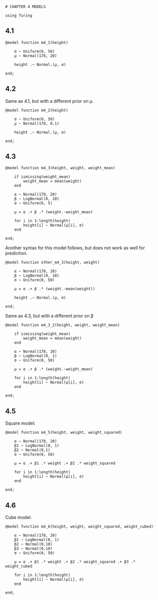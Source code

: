 <!--This file was generated, do not modify it.-->
```julia:ex1
# CHAPTER 4 MODELS

using Turing
```

 ## 4.1

```julia:ex2
@model function m4_1(height)

    σ ~ Uniform(0, 50)
    μ ~ Normal(178, 20)

    height .~ Normal.(μ, σ)

end;
```

 ## 4.2
Same as 4.1, but with a different prior on μ.

```julia:ex3
@model function m4_2(height)

    σ ~ Uniform(0, 50)
    μ ~ Normal(178, 0.1)

    height .~ Normal.(μ, σ)

end;
```

## 4.3

```julia:ex4
@model function m4_3(height, weight, weight_mean)

    if ismissing(weight_mean)
        weight_mean = mean(weight)
    end

    α ~ Normal(178, 20)
    β ~ LogNormal(0, 10)
    σ ~ Uniform(0, 5)

    μ = α .+ β .* (weight.-weight_mean)

    for i in 1:length(height)
        height[i] ~ Normal(μ[i], σ)
    end

end;
```

Another syntax for this model follows, but does not work as well for prediction.

```julia:ex5
@model function other_m4_3(height, weight)

    α ~ Normal(178, 20)
    β ~ LogNormal(0, 10)
    σ ~ Uniform(0, 50)

    μ = α .+ β .* (weight.-mean(weight))

    height .~ Normal.(μ, σ)

end;
```

Same as 4.3, but with a different prior on β

```julia:ex6
@model function m4_3_2(height, weight, weight_mean)

    if ismissing(weight_mean)
        weight_mean = mean(weight)
    end

    α ~ Normal(178, 20)
    β ~ LogNormal(0, 1)
    σ ~ Uniform(0, 50)

    μ = α .+ β .* (weight.-weight_mean)

    for i in 1:length(height)
        height[i] ~ Normal(μ[i], σ)
    end

end;
```

## 4.5

Square model:

```julia:ex7
@model function m4_5(height, weight, weight_squared)

    α ~ Normal(178, 20)
    β1 ~ LogNormal(0, 1)
    β2 ~ Normal(0,1)
    σ ~ Uniform(0, 50)

    μ = α .+ β1 .* weight .+ β2 .* weight_squared

    for i in 1:length(height)
        height[i] ~ Normal(μ[i], σ)
    end

end;
```

## 4.6

Cube model:

```julia:ex8
@model function m4_6(height, weight, weight_squared, weight_cubed)

    α ~ Normal(178, 20)
    β1 ~ LogNormal(0, 1)
    β2 ~ Normal(0,10)
    β3 ~ Normal(0,10)
    σ ~ Uniform(0, 50)

    μ = α .+ β1 .* weight .+ β2 .* weight_squared .+ β3 .* weight_cubed

    for i in 1:length(height)
        height[i] ~ Normal(μ[i], σ)
    end

end;
```

